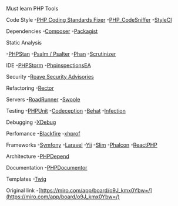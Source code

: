 Must learn PHP Tools

Code Style
-[PHP Coding Standards Fixer](https://cs.symfony.com/)
-[PHP_CodeSniffer](https://github.com/squizlabs/PHP_CodeSniffer)
-[StyleCI](https://styleci.io/)

Dependencies
-[Composer](https://getcomposer.org/)
-[Packagist](https://packagist.org/)

Static Analysis

-[PHPStan](https://phpstan.org/)
-[Psalm / Psalter](https://psalm.dev/)
-[Phan](https://github.com/phan/phan)
-[Scrutinizer](https://scrutinizer-ci.com/)

IDE
-[PHPStorm](https://www.jetbrains.com/ru-ru/phpstorm/)
-[PhpinspectionsEA](https://plugins.jetbrains.com/plugin/7622-php-inspections-ea-extended-/)

Security
-[Roave Security Advisories](https://github.com/Roave/SecurityAdvisories)

Refactoring
-[Rector](https://getrector.org/)

Servers
-[RoadRunner](https://roadrunner.dev/)
-[Swoole](https://www.swoole.co.uk/)

Testing
-[PHPUnit](https://phpunit.de/)
-[Codeception](https://codeception.com/)
-[Behat](https://docs.behat.org/en/latest/)
-[Infection](https://infection.github.io/)

Debugging
-[XDebug](https://xdebug.org/)

Perfomance
-[Blackfire](https://blackfire.io/)
-[xhprof](https://zinvapel.github.io/it/prog/lang/2019/01/10/xhprof/)

Frameworks
-[Symfony](https://symfony.com/)
-[Laravel](https://laravel.com/)
-[Yii](https://www.yiiframework.com/)
-[Slim](http://www.slimframework.com/)
-[Phalcon](https://phalcon.io/)
-[ReactPHP](https://reactphp.org/)

Architecture
-[PHPDepend](https://pdepend.org/)

Documentation
-[PHPDocumentor](https://www.phpdoc.org/)

Templates
-[Twig](https://twig.symfony.com/)

Original link
-[https://miro.com/app/board/o9J_kmx0Ybw=/](https://miro.com/app/board/o9J_kmx0Ybw=/)